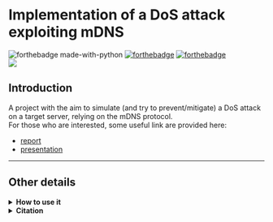 # Implementation of a DoS attack exploiting mDNS
![forthebadge made-with-python](http://ForTheBadge.com/images/badges/made-with-python.svg)
[![forthebadge](https://forthebadge.com/images/badges/built-by-developers.svg)](https://forthebadge.com)
[![forthebadge](https://forthebadge.com/images/badges/powered-by-responsibility.svg)](https://forthebadge.com)
<br>
![](https://komarev.com/ghpvc/?username=mDNS&color=blueviolet&style=for-the-badge&label=REPO+VIEWS)

## Introduction
A project with the aim to simulate (and try to prevent/mitigate) a DoS attack on a target server, relying on the mDNS protocol. 
<br>
For those who are interested, some useful link are provided here: 
- [report](https://drive.google.com/file/d/1m9wcIoehp-8j94YtZVLqQ6uMdboXcVQx/view?usp=sharing)
- [presentation](https://docs.google.com/presentation/d/e/2PACX-1vRfwAXhF4uzpBDhDH4H6qtqoLw_fc7zNCnQxCCPjKftBt_16lgaCxAhHpVus5NeNmy3IR1pVxBT7dXj/pub?start=false&loop=false&delayms=3000)

***
## Other details

<details>
<summary><b>How to use it</b></summary>

```
python3 src/scripton.py -t $TARGET(.local) -rr $RR_TYPE -i $SPOOFED_IP -n $NUM_THREADS 
```

Only ```-t (target)``` is mandatory

</details>

<details>
<summary><b>Citation</b></summary>

Please remember to cite this repository, whenever you have taken some parts, or the whole project.

BibTeX
```
@software{Al_Masoud_mDNS-security_2022,
  author = {Al Masoud, A. and Amato, F. and Blindu, A. and Lotito, D. and Ragusa, D.},
  doi = {10.5281/mDNS-security.1234},
  month = {5},
  title = {{mDNS-security}},  
  url = {https://github.com/aiman-al-masoud/mdns-security},
  version = {1.0.0},
  year = {2022}
}
```
  
</details>
